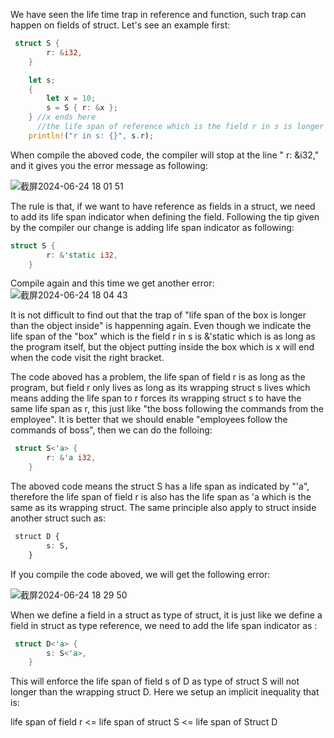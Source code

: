 We have seen the life time trap in reference and function, such trap can happen on fields of struct. Let's see an example first:
```rs
 struct S {
        r: &i32,
    }

    let s;
    {
        let x = 10;
        s = S { r: &x };
    } //x ends here
      //the life span of reference which is the field r in s is longer than x
    println!("r in s: {}", s.r);
```
When compile the aboved code, the compiler will stop at the line " r: &i32," and it gives you the error message as following:

![截屏2024-06-24 18 01 51](https://github.com/wycl16514/rust-reference/assets/7506958/e2e6d6af-4c70-424a-ad63-c5cd0e194e1e)

The rule is that, if we want to have reference as fields in a struct, we need to add its life span indicator when defining the field. Following the tip given by the compiler our change is 
adding life span indicator as following:
```rs
struct S {
        r: &'static i32,
    }
```
Compile again and this time we get another error:
![截屏2024-06-24 18 04 43](https://github.com/wycl16514/rust-reference/assets/7506958/58e1a689-df89-4db1-a443-d73eefecfd58)

It is not difficult to find out that the trap of "life span of the box is longer than the object inside" is happenning again. Even though we indicate the life span of the "box" which is the field r in s
is &'static which is as long as the program itself, but the object putting inside the box which is x will end when the code visit the right bracket.

The code aboved has a problem, the life span of field r is as long as the program, but field r only lives as long as its wrapping struct s lives which means adding the life span to r forces its wrapping struct
s to have the same life span as r, this just like "the boss following the commands from the employee". It is better that we should enable "employees follow the commands of boss", then we can do the folloing:
```rs
 struct S<'a> {
        r: &'a i32,
    }
```
The aboved code means the struct S has a life span as indicated by "'a", therefore the life span of field r is also has the life span as 'a which is the same as its wrapping struct. The same principle also apply
to struct inside another struct such as:
```r
 struct D {
        s: S,
    }
```
If you compile the code aboved, we will get the following error:

![截屏2024-06-24 18 29 50](https://github.com/wycl16514/rust-reference/assets/7506958/82f54289-156a-40e0-8bf6-c2bac87ed225)

When we define a field in a struct as type of struct, it is just like we define a field in struct as type reference, we need to add the life span indicator as :
```rs
 struct D<'a> {
        s: S<'a>,
    }
```
This will enforce the life span of field s of D  as type of struct S will not longer than the wrapping struct D. Here we setup an implicit inequality that is:

life span of field r <= life span of struct S <= life span of Struct D

